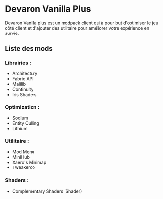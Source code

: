 # Devaron Vanilla Plus
Devaron Vanilla plus est un modpack client qui à pour but d'optimiser le jeu côté client et d'ajouter des utilitaire pour améliorer votre expérience en survie.

## Liste des mods
### Librairies :
- Architectury
- Fabric API
- Malilib
- Continuity
- Iris Shaders

### Optimization :
- Sodium 
- Entity Culling
- Lithium

### Utilitaire :
- Mod Menu
- MiniHub
- Xaero's Minimap
- Tweakeroo

### Shaders :
- Complementary Shaders (Shader)
